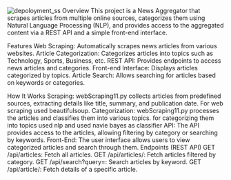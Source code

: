 ![depoloyment_ss](https://github.com/user-attachments/assets/376862d3-bf51-4fde-8eab-2805fc95b19b)
Overview
This project is a News Aggregator that scrapes articles from multiple online sources, categorizes them using Natural Language Processing (NLP), and provides access to the aggregated content via a REST API and a simple front-end interface.

Features
Web Scraping: Automatically scrapes news articles from various websites.
Article Categorization: Categorizes articles into topics such as Technology, Sports, Business, etc.
REST API: Provides endpoints to access news articles and categories.
Front-end Interface: Displays articles categorized by topics.
Article Search: Allows searching for articles based on keywords or categories.

How It Works
Scraping:
webScraping11.py collects articles from predefined sources, extracting details like title, summary, and publication date.
For web scraping used beautifulsoup.
Categorization:
webScraping11.py processes the articles and classifies them into various topics.
for categorizing them into topics used nlp and used navie bayes as classifier
API:
The API provides access to the articles, allowing filtering by category or searching by keywords.
Front-End:
The user interface allows users to view categorized articles and search through them.
Endpoints (REST API)
GET /api/articles: Fetch all articles.
GET /api/articles/<category>: Fetch articles filtered by category.
GET /api/search?query=<keyword>: Search articles by keyword.
GET /api/article/<id>: Fetch details of a specific article.
